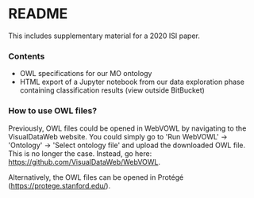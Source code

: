 # README

This includes supplementary material for a 2020 ISI paper. 

### Contents

-   OWL specifications for our MO ontology
-   HTML export of a Jupyter notebook from our data exploration phase containing classification results (view outside BitBucket)

### How to use OWL files?

Previously, OWL files could be opened in WebVOWL by navigating to the VisualDataWeb website. You could simply go to 'Run WebVOWL' -> 'Ontology' -> 'Select ontology file' and upload the downloaded OWL file. This is no longer the case. Instead, go here: <https://github.com/VisualDataWeb/WebVOWL>.

Alternatively, the OWL files can be opened in Protégé (<https://protege.stanford.edu/>).
